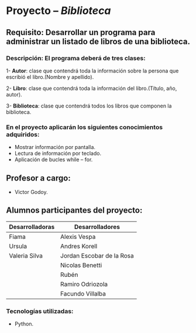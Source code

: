 # Proyecto – *Biblioteca*
## Requisito: Desarrollar un programa para administrar un listado de libros de una biblioteca.
### Descripción: El programa deberá de tres clases:

1- **Autor**: clase que contendrá toda la información sobre la persona que escribió el libro.(Nombre y apellido).

2- **Libro**: clase que contendrá toda la información del libro.(Título, año, autor).

3- **Biblioteca**: clase que contendrá todos los libros que componen la biblioteca.

### En el proyecto aplicarán los siguientes conocimientos adquiridos:
-	Mostrar información por pantalla.
-	Lectura de información por teclado.
-	Aplicación de bucles while – for.

## Profesor a cargo:
- Victor Godoy.
## Alumnos participantes del proyecto:
| Desarrolladoras | Desarrolladores |
| --------- | --------- |
| Fiama | Alexis Vespa |
| Ursula | Andres Korell |
| Valeria Silva | Jordan Escobar de la Rosa|
|        | Nicolas Benetti |
|  | Rubén |
|  | Ramiro Odriozola|
|  | Facundo Villalba |

### Tecnologías utilizadas:
- Python.

  
